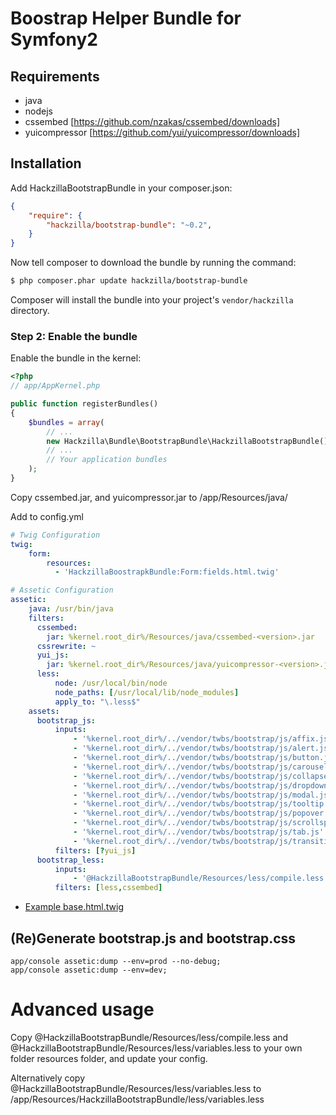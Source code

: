 Boostrap Helper Bundle for Symfony2
===================================

Requirements
------------

* java
* nodejs
* cssembed [https://github.com/nzakas/cssembed/downloads]
* yuicompressor [https://github.com/yui/yuicompressor/downloads]

Installation
------------

Add HackzillaBootstrapBundle in your composer.json:

```json
{
    "require": {
        "hackzilla/bootstrap-bundle": "~0.2",
    }
}
```

Now tell composer to download the bundle by running the command:

``` bash
$ php composer.phar update hackzilla/bootstrap-bundle
```

Composer will install the bundle into your project's `vendor/hackzilla` directory.

### Step 2: Enable the bundle

Enable the bundle in the kernel:

``` php
<?php
// app/AppKernel.php

public function registerBundles()
{
    $bundles = array(
        // ...
        new Hackzilla\Bundle\BootstrapBundle\HackzillaBootstrapBundle(),
        // ...
        // Your application bundles
    );
}
```

Copy cssembed.jar, and yuicompressor.jar to /app/Resources/java/

Add to config.yml

```yml
# Twig Configuration
twig:
    form:
        resources:
          - 'HackzillaBoostrapkBundle:Form:fields.html.twig'
```

```yml
# Assetic Configuration
assetic:
    java: /usr/bin/java
    filters:
      cssembed:
        jar: %kernel.root_dir%/Resources/java/cssembed-<version>.jar
      cssrewrite: ~
      yui_js:
        jar: %kernel.root_dir%/Resources/java/yuicompressor-<version>.jar
      less:
          node: /usr/local/bin/node
          node_paths: [/usr/local/lib/node_modules]
          apply_to: "\.less$"
    assets:
      bootstrap_js:
          inputs:
              - '%kernel.root_dir%/../vendor/twbs/bootstrap/js/affix.js'
              - '%kernel.root_dir%/../vendor/twbs/bootstrap/js/alert.js'
              - '%kernel.root_dir%/../vendor/twbs/bootstrap/js/button.js'
              - '%kernel.root_dir%/../vendor/twbs/bootstrap/js/carousel.js'
              - '%kernel.root_dir%/../vendor/twbs/bootstrap/js/collapse.js'
              - '%kernel.root_dir%/../vendor/twbs/bootstrap/js/dropdown.js'
              - '%kernel.root_dir%/../vendor/twbs/bootstrap/js/modal.js'
              - '%kernel.root_dir%/../vendor/twbs/bootstrap/js/tooltip.js'
              - '%kernel.root_dir%/../vendor/twbs/bootstrap/js/popover.js'
              - '%kernel.root_dir%/../vendor/twbs/bootstrap/js/scrollspy.js'
              - '%kernel.root_dir%/../vendor/twbs/bootstrap/js/tab.js'
              - '%kernel.root_dir%/../vendor/twbs/bootstrap/js/transition.js'
          filters: [?yui_js]
      bootstrap_less:
          inputs:
              - '@HackzillaBootstrapBundle/Resources/less/compile.less'
          filters: [less,cssembed]
```

- [Example base.html.twig](Resources/doc/base.html.twig)


(Re)Generate bootstrap.js and bootstrap.css
-------------------------------------------

```
app/console assetic:dump --env=prod --no-debug;
app/console assetic:dump --env=dev;
```

Advanced usage
==============

Copy @HackzillaBootstrapBundle/Resources/less/compile.less and @HackzillaBootstrapBundle/Resources/less/variables.less to your own folder resources folder, and update your config.

Alternatively copy @HackzillaBootstrapBundle/Resources/less/variables.less to /app/Resources/HackzillaBootstrapBundle/less/variables.less
